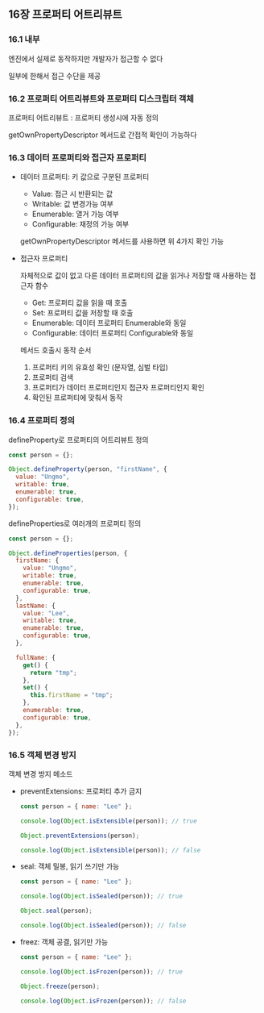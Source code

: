 ## 16장 프로퍼티 어트리뷰트

### 16.1 내부

엔진에서 실제로 동작하지만 개발자가 접근할 수 없다

일부에 한해서 접근 수단을 제공

### 16.2 프로퍼티 어트리뷰트와 프로퍼티 디스크립터 객체

프로퍼티 어트리뷰트 : 프로퍼티 생성시에 자동 정의

getOwnPropertyDescriptor 메서드로 간접적 확인이 가능하다

### 16.3 데이터 프로퍼티와 접근자 프로퍼티

- 데이터 프로퍼티: 키 값으로 구분된 프로퍼티

  - Value: 접근 시 반환되는 값
  - Writable: 값 변경가능 여부
  - Enumerable: 열거 가능 여부
  - Configurable: 재정의 가능 여부

  getOwnPropertyDescriptor 메서드를 사용하면 위 4가지 확인 가능

- 접근자 프로퍼티

  자체적으로 값이 없고 다른 데이터 프로퍼티의 값을 읽거나 저장할 때 사용하는 접근자 함수

  - Get: 프로퍼티 값을 읽을 때 호출
  - Set: 프로퍼티 값을 저장할 때 호출
  - Enumerable: 데이터 프로퍼티 Enumerable와 동일
  - Configurable: 데이터 프로퍼티 Configurable와 동일

  메서드 호출시 동작 순서

  1. 프로퍼티 키의 유효성 확인 (문자열, 심벌 타입)
  2. 프로퍼티 검색
  3. 프로퍼티가 데이터 프로퍼티인지 접근자 프로퍼티인지 확인
  4. 확인된 프로퍼티에 맞춰서 동작

### 16.4 프로퍼티 정의

defineProperty로 프로퍼티의 어트리뷰트 정의

```jsx
const person = {};

Object.defineProperty(person, "firstName", {
  value: "Ungmo",
  writable: true,
  enumerable: true,
  configurable: true,
});
```

defineProperties로 여러개의 프로퍼티 정의

```jsx
const person = {};

Object.defineProperties(person, {
  firstName: {
    value: "Ungmo",
    writable: true,
    enumerable: true,
    configurable: true,
  },
  lastName: {
    value: "Lee",
    writable: true,
    enumerable: true,
    configurable: true,
  },

  fullName: {
    get() {
      return "tmp";
    },
    set() {
      this.firstName = "tmp";
    },
    enumerable: true,
    configurable: true,
  },
});
```

### 16.5 객체 변경 방지

객체 변경 방지 메소드

- preventExtensions: 프로퍼티 추가 금지

  ```jsx
  const person = { name: "Lee" };

  console.log(Object.isExtensible(person)); // true

  Object.preventExtensions(person);

  console.log(Object.isExtensible(person)); // false
  ```

- seal: 객체 밀봉, 읽기 쓰기만 가능

  ```jsx
  const person = { name: "Lee" };

  console.log(Object.isSealed(person)); // true

  Object.seal(person);

  console.log(Object.isSealed(person)); // false
  ```

- freez: 객체 공결, 읽기만 가능

  ```jsx
  const person = { name: "Lee" };

  console.log(Object.isFrozen(person)); // true

  Object.freeze(person);

  console.log(Object.isFrozen(person)); // false
  ```
